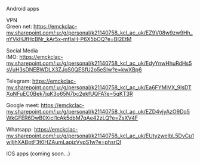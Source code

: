 Android apps

VPN\
Green net:
https://emckclac-my.sharepoint.com/:u:/g/personal/k21140758_kcl_ac_uk/EZ9V08w9zw9Hh_nYVkHJfHcBNr_kAr5x-mfIaH-P6X5bOQ?e=BI2EtM


Social Media\
IMO:
https://emckclac-my.sharepoint.com/:u:/g/personal/k21140758_kcl_ac_uk/EdyYnwHhuRdHs5sVuH3sDNEBWDLX3ZJoS0QESfU2o5eSIw?e=kwXBp6

Telegram:
https://emckclac-my.sharepoint.com/:u:/g/personal/k21140758_kcl_ac_uk/Ea6FYMIVX_9IsDTXqNFuEC0Bek7jqK3o65N7bc2ekfUQFA?e=5qKT3R

Google meet:
https://emckclac-my.sharepoint.com/:u:/g/personal/k21140758_kcl_ac_uk/EZD4vjyAzO9Dq5WkGFER6DwB0XicI1cAk5dbM7qAe42zLQ?e=ZsXV4F

Whatsapp:
https://emckclac-my.sharepoint.com/:u:/g/personal/k21140758_kcl_ac_uk/EUtyzweIbL5DvCu1wlIjhXABptF3t0HZAumLapizVvpS1w?e=phsrQI


IOS apps (coming soon...)

